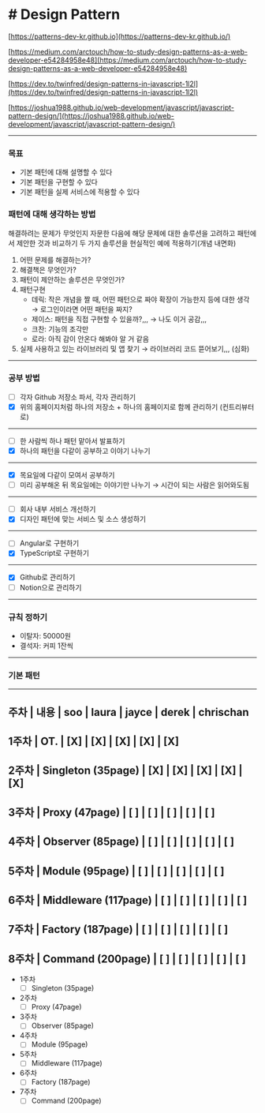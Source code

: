 # # Design Pattern

[https://patterns-dev-kr.github.io](https://patterns-dev-kr.github.io/)

[https://medium.com/arctouch/how-to-study-design-patterns-as-a-web-developer-e54284958e48](https://medium.com/arctouch/how-to-study-design-patterns-as-a-web-developer-e54284958e48) 

[https://dev.to/twinfred/design-patterns-in-javascript-1l2l](https://dev.to/twinfred/design-patterns-in-javascript-1l2l) 

[https://joshua1988.github.io/web-development/javascript/javascript-pattern-design/](https://joshua1988.github.io/web-development/javascript/javascript-pattern-design/) 

---

### 목표

- 기본 패턴에 대해 설명할 수 있다
- 기본 패턴을 구현할 수 있다
- 기본 패턴을 실제 서비스에 적용할 수 있다

### 패턴에 대해 생각하는 방법

해결하려는 문제가 무엇인지 자문한 다음에 해당 문제에 대한 솔루션을 고려하고 패턴에서 제안한 것과 비교하기 두 가지 솔루션을 현실적인 예에 적용하기(개념 내면화)

1. 어떤 문제를 해결하는가?
2. 해결책은 무엇인가?
3. 패턴이 제안하는 솔루션은 무엇인가? 
4. 패턴구현 
    - 데릭: 작은 개념을 짤 때, 어떤 패턴으로 짜야 확장이 가능한지 등에 대한 생각 → 로그인이라면 어떤 패턴을 짜지?
    - 제이스: 패턴을 직접 구현할 수 있을까?,,, → 나도 이거 공감,,,
    - 크찬: 기능의 조각만
    - 로라: 아직 감이 안온다 해봐야 알 거 같음
5. 실제 사용하고 있는 라이브러리 및 앱 찾기 → 라이브러리 코드 뜯어보기,,, (심화)

---

### 공부 방법

- [ ]  각자 Github 저장소 파서, 각자 관리하기
- [x]  위의 홈페이지처럼 하나의 저장소 + 하나의 홈페이지로 함께 관리하기 (컨트리뷰터로)

---

- [ ]  한 사람씩 하나 패턴 맡아서 발표하기
- [x]  하나의 패턴을 다같이 공부하고 이야기 나누기

---

- [x]  목요일에 다같이 모여서 공부하기
- [ ]  미리 공부해온 뒤 목요일에는 이야기만 나누기 → 시간이 되는 사람은 읽어와도됨

---

- [ ]  회사 내부 서비스 개선하기
- [x]  디자인 패턴에 맞는 서비스 및 소스 생성하기

---

- [ ]  Angular로 구현하기
- [x]  TypeScript로 구현하기

---

- [x]  Github로 관리하기
- [ ]  Notion으로 관리하기

---

### 규칙 정하기

- 이탈자: 50000원
- 결석자: 커피 1잔씩

---

### 기본 패턴
---------------------------------------------------------------------
주차 |  내용                 | soo | laura | jayce | derek | chrischan
---------------------------------------------------------------------
1주차 | OT.                |  [X] |   [X] |  [X] |  [X]  |    [X]
---------------------------------------------------------------------
2주차 | Singleton (35page) |  [X] |   [X] |  [X] |  [X]  |    [X]
----------------------------------------------------------------------
3주차 | Proxy (47page)     |  [ ] |   [ ] |  [ ] |  [ ]  |    [ ]
---------------------------------------------------------------------
4주차 | Observer (85page)  |  [ ] |   [ ] |  [ ] |  [ ]  |    [ ]
---------------------------------------------------------------------
5주차 | Module (95page)    |  [ ] |   [ ] |  [ ] |  [ ]  |    [ ]
----------------------------------------------------------------------
6주차 | Middleware (117page) |  [ ] |   [ ] |  [ ] |  [ ]  |    [ ]
----------------------------------------------------------------------
7주차 | Factory (187page) |  [ ] |   [ ] |  [ ] |  [ ]  |    [ ]
---------------------------------------------------------------------
8주차 | Command (200page) |  [ ] |   [ ] |  [ ] |  [ ]  |    [ ]
---------------------------------------------------------------------

- 1주차
    - [ ]  Singleton (35page)
- 2주차
    - [ ]  Proxy (47page)
- 3주차
    - [ ]  Observer (85page)
- 4주차
    - [ ]  Module (95page)
- 5주차
    - [ ]  Middleware (117page)
- 6주차
    - [ ]  Factory (187page)
- 7주차
    - [ ]  Command (200page)
